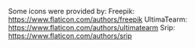 Some icons were provided by:
Freepik: https://www.flaticon.com/authors/freepik
UltimaTearm: https://www.flaticon.com/authors/ultimatearm
Srip: https://www.flaticon.com/authors/srip
